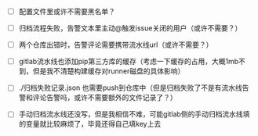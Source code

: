 - [ ] 配置文件里或许不需要黑名单？

- [ ] 归档流程失败，告警文本里主动@触发issue关闭的用户（或许不需要？）

- [ ] 两个仓库出错时，告警评论需要携带流水线url（或许不需要？）

- [ ] gitlab流水线也添加pip第三方库的缓存（考虑一下缓存的占用，大概1mb不到，但是我不清楚构建缓存对runner磁盘的具体影响）

- [ ] ./归档失败记录.json 也需要push到仓库中（但是归档失败了不是有流水线告警和评论告警吗，或许不需要额外的文件记录了？）

- [ ] 手动归档流水线还没写，但是我相信不难，可能gitlab侧的手动归档流水线填的变量就比较麻烦了，毕竟还得自己填key上去